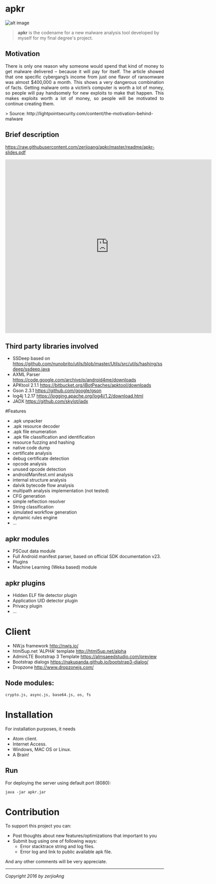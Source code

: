 # apkr

![alt image](https://raw.githubusercontent.com/zerjioang/apkr/master/readme/github-frontal.png)

> **apkr** is the codename for a new malware analysis tool developed by myself for my final degree's project.

## Motivation

<p align="justify">
There is only one reason why someone would spend that kind of money to get malware delivered – because it will pay for itself. The article showed that one specific cybergang’s income from just one flavor of ransomware was almost $400,000 a month.
This shows a very dangerous combination of facts. Getting malware onto a victim’s computer is worth a lot of money, so people will pay handsomely for new exploits to make that happen. This makes exploits worth a lot of money, so people will be motivated to continue creating them.
</p>
> Source: http://lightpointsecurity.com/content/the-motivation-behind-malware

## Brief description

https://raw.githubusercontent.com/zerjioang/apkr/master/readme/apkr-slides.pdf

<iframe src="https://raw.githubusercontent.com/zerjioang/apkr/master/readme/apkr-slides.pdf#zoom=100&view=fitH" frameborder="0" width="655" height="550" marginheight="0" marginwidth="0" id="pdf"  
>
</iframe>

## Third party libraries involved

* SSDeep 				based on https://github.com/nunobrito/utils/blob/master/Utils/src/utils/hashing/ssdeep/ssdeep.java
* AXML Parser                           https://code.google.com/archive/p/android4me/downloads
* APKtool 2.1.1                         https://bitbucket.org/iBotPeaches/apktool/downloads
* Gson 2.3.1                            https://github.com/google/gson
* log4j 1.2.17                          https://logging.apache.org/log4j/1.2/download.html
* JADX					https://github.com/skylot/jadx

#Features

* .apk unpacker
* .apk resource decoder
* .apk file enumeration
* .apk file classification and identification
* resource fuzzing and hashing
* native code dump
* certificate analysis
* debug certificate detection
* opcode analysis
* unused opcode detection
* androidManifest.xml analysis
* internal structure analysis
* dalvik bytecode flow analysis
* multipath analysis implementation (not tested)
* CFG generation
* simple reflection resolver
* String classification
* simulated workflow generation
* dynamic rules engine
* ...

## apkr modules

* PSCout data module
* Full Android manifest parser, based on official SDK documentation v23.
* Plugins
* Machine Learning (Weka based) module

## apkr plugins

* Hidden ELF file detector plugin
* Application UID detector plugin
* Privacy plugin
* ...

# Client

* NW.js framework                       http://nwjs.io/
* html5up.net 'ALPHA' template          http://html5up.net/alpha
* AdminLTE Bootstrap 3 Template         https://almsaeedstudio.com/preview
* Bootstrap dialogs 			https://nakupanda.github.io/bootstrap3-dialog/
* Dropzone				http://www.dropzonejs.com/

## Node modules:
```
crypto.js, async.js, base64.js, os, fs
```

# Installation

For installation purposes, it needs
  * Atom client.
  * Internet Access.
  * Windows, MAC OS or Linux.
  * A Brain!
 
## Run
For deploying the server using default port (8080):
```
java -jar apkr.jar
```

# Contribution

To support this project you can:

  - Post thoughts about new features/optimizations that important to you
  - Submit bug using one of following ways:
    * Error stacktrace string and log files.
    * Error log and link to public available apk file.
  
And any other comments will be very appreciate.

---------------------------------------

*Copyright 2016 by zerjioAng*
